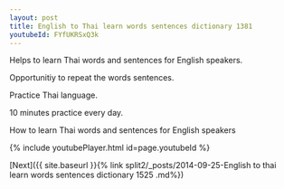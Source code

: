 ```yaml
---
layout: post
title: English to Thai learn words sentences dictionary 1381 
youtubeId: FYfUKRSxQ3k
---
```

 
 
Helps to learn Thai words and sentences for English speakers.

Opportunitiy to repeat the words sentences. 

Practice Thai language. 
 
10 minutes practice every day. 
 
How to learn Thai words and sentences for English speakers 
 
{% include youtubePlayer.html id=page.youtubeId %}
 
 
[Next]({{ site.baseurl }}{% link  split2/_posts/2014-09-25-English to thai learn words sentences dictionary 1525 .md%})
 

